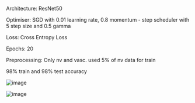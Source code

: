 Architecture: ResNet50

Optimiser: SGD with 0.01 learning rate, 0.8 momentum - step scheduler with 5 step size and 0.5 gamma

Loss: Cross Entropy Loss

Epochs: 20

Preprocessing: Only nv and vasc. used 5% of nv data for train

98% train and 98% test accuracy

![image](https://github.com/etwaugh/ICEHAM-explanations/assets/114034917/37962dbf-fe12-47d3-b833-72a7b1dfcbaa)

![image](https://github.com/etwaugh/ICEHAM-explanations/assets/114034917/eb85d3e0-6377-4ede-badf-268a701426ea)




